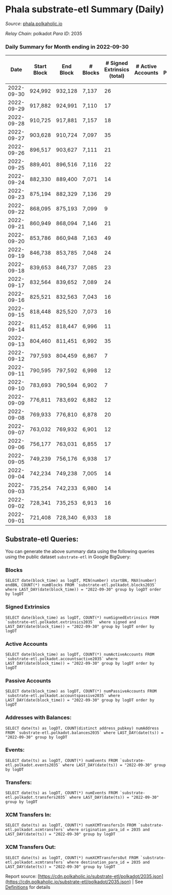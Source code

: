 # Phala substrate-etl Summary (Daily)

_Source_: [phala.polkaholic.io](https://phala.polkaholic.io)

*Relay Chain*: polkadot
*Para ID*: 2035



### Daily Summary for Month ending in 2022-09-30


| Date | Start Block | End Block | # Blocks | # Signed Extrinsics (total) | # Active Accounts | # Passive | # New | # Addresses with Balances | # Events | # Transfers | # XCM Transfers In | # XCM Transfers Out | Issues | 
| ---- | ----------- | --------- | -------- | --------------------------- | ----------------- | --------- | ----- | ------------------------- | -------- | ----------- | ------------------ | ------------------- | ------ |
| 2022-09-30 | 924,992 | 932,128 | 7,137 | 26 |  |  |  | 2,630 | 14,487 | 2 ($1,688.88) |   |   |  |
| 2022-09-29 | 917,882 | 924,991 | 7,110 | 17 |  |  |  |  | 14,340 | 2 ($0.63) |   |   |  |
| 2022-09-28 | 910,725 | 917,881 | 7,157 | 18 |  |  |  |  | 14,488 | 3 ($1,267.40) | 3 ($97.96) |   |  |
| 2022-09-27 | 903,628 | 910,724 | 7,097 | 35 |  |  |  |  | 14,487 | 4 ($346.08) |   | 11 ($60.45) |  |
| 2022-09-26 | 896,517 | 903,627 | 7,111 | 21 |  |  |  |  | 14,407 | 6 ($869.35) | 4 ($3.59) | 4 ($250.67) |  |
| 2022-09-25 | 889,401 | 896,516 | 7,116 | 22 |  |  |  |  | 14,449 | 5 ($1,399.36) | 2 ($4.85) | 11 ($1,020.13) |  |
| 2022-09-24 | 882,330 | 889,400 | 7,071 | 14 |  |  |  |  | 14,273 | 2 ($5,134.91) | 1 ($78.21) | 6 ($38.46) |  |
| 2022-09-23 | 875,194 | 882,329 | 7,136 | 29 |  |  |  |  | 14,582 | 4 ($5,135.47) | 9 ($5,099.35) | 11 ($223.81) |  |
| 2022-09-22 | 868,095 | 875,193 | 7,099 | 9 |  |  |  |  | 14,277 |   | 1 ($3.09) | 2 ($6.12) |  |
| 2022-09-21 | 860,949 | 868,094 | 7,146 | 21 |  |  |  |  | 14,466 | 4 ($117.80) | 1 ($193.81) | 5 ($226.55) |  |
| 2022-09-20 | 853,786 | 860,948 | 7,163 | 49 |  |  |  |  | 14,738 | 10 ($630.44) | 2 ($35.23) | 13 ($5,830.48) |  |
| 2022-09-19 | 846,738 | 853,785 | 7,048 | 24 |  |  |  | 2,597 | 14,284 | 4 ($119.71) | 1 ($84.77) | 2 ($50.02) |  |
| 2022-09-18 | 839,653 | 846,737 | 7,085 | 23 |  |  |  | 2,593 | 14,351 | 1 ($33.49) |   | 1 ($0.09) |  |
| 2022-09-17 | 832,564 | 839,652 | 7,089 | 24 |  |  |  | 2,589 | 14,387 | 2 ($32.02) | 3 ($11.02) | 3 ($40.39) |  |
| 2022-09-16 | 825,521 | 832,563 | 7,043 | 16 |  |  |  | 2,587 | 14,205 | 4 ($19,006.92) |   |   |  |
| 2022-09-15 | 818,448 | 825,520 | 7,073 | 16 |  |  |  | 2,584 | 14,269 | 1 ($19,298.84) |   | 2 ($19.57) |  |
| 2022-09-14 | 811,452 | 818,447 | 6,996 | 11 |  |  |  | 2,582 | 14,076 | 1 ($2.41) |   | 1 ($0.10) |  |
| 2022-09-13 | 804,460 | 811,451 | 6,992 | 35 |  |  |  | 2,582 | 14,207 | 6 ($33.36) |   | 2 ($37.36) |  |
| 2022-09-12 | 797,593 | 804,459 | 6,867 | 7 |  |  |  | 2,581 | 13,794 | 1 ($0.51) |   | 2 ($262.26) |  |
| 2022-09-11 | 790,595 | 797,592 | 6,998 | 12 |  |  |  |  | 14,093 |   |   | 1 ($0.09) |  |
| 2022-09-10 | 783,693 | 790,594 | 6,902 | 7 |  |  |  |  | 13,864 | 1 ($0.59) |   | 2 ($1,050.59) |  |
| 2022-09-09 | 776,811 | 783,692 | 6,882 | 12 |  |  |  |  | 13,853 | 3 ($52.50) |   |   |  |
| 2022-09-08 | 769,933 | 776,810 | 6,878 | 20 |  |  |  | 2,578 | 13,914 |   |   | 2 ($3.30) |  |
| 2022-09-07 | 763,032 | 769,932 | 6,901 | 12 |  |  |  | 2,577 | 13,903 | 2 ($2.41) | 1 ($0.02) | 3 ($7.90) |  |
| 2022-09-06 | 756,177 | 763,031 | 6,855 | 17 |  |  |  | 2,576 | 13,832 | 3 ($44.33) |   | 1 ($4.48) |  |
| 2022-09-05 | 749,239 | 756,176 | 6,938 | 17 |  |  |  | 2,573 | 14,012 | 2 ($1,650,974.27) |   |   |  |
| 2022-09-04 | 742,234 | 749,238 | 7,005 | 14 |  |  |  | 2,573 | 14,102 | 2 ($308.93) |   |   |  |
| 2022-09-03 | 735,254 | 742,233 | 6,980 | 14 |  |  |  | 2,573 | 14,067 | 7 ($541.88) | 1 ($290.99) |   |  |
| 2022-09-02 | 728,341 | 735,253 | 6,913 | 16 |  |  |  | 2,569 | 13,989 | 2 ($1.01) | 5 ($6.14) | 4 ($6.94) |  |
| 2022-09-01 | 721,408 | 728,340 | 6,933 | 18 |  |  |  | 2,566 | 14,023 | 6 ($1,045.17) | 3 ($1.12) | 3 ($1.11) |  |

## Substrate-etl Queries:
You can generate the above summary data using the following queries using the public dataset `substrate-etl` in Google BigQuery:


### Blocks
```
SELECT date(block_time) as logDT, MIN(number) startBN, MAX(number) endBN, COUNT(*) numBlocks FROM `substrate-etl.polkadot.blocks2035`  where LAST_DAY(date(block_time)) = "2022-09-30" group by logDT order by logDT
```


### Signed Extrinsics
```
SELECT date(block_time) as logDT, COUNT(*) numSignedExtrinsics FROM `substrate-etl.polkadot.extrinsics2035`  where signed and LAST_DAY(date(block_time)) = "2022-09-30" group by logDT order by logDT
```


### Active Accounts
```
SELECT date(block_time) as logDT, COUNT(*) numActiveAccounts FROM `substrate-etl.polkadot.accountsactive2035` where LAST_DAY(date(block_time)) = "2022-09-30" group by logDT order by logDT
```


### Passive Accounts
```
SELECT date(block_time) as logDT, COUNT(*) numPassiveAccounts FROM `substrate-etl.polkadot.accountspassive2035` where LAST_DAY(date(block_time)) = "2022-09-30" group by logDT order by logDT
```


### Addresses with Balances:
```
SELECT date(ts) as logDT, COUNT(distinct address_pubkey) numAddress FROM `substrate-etl.polkadot.balances2035` where LAST_DAY(date(ts)) = "2022-09-30" group by logDT
```


### Events:
```
SELECT date(ts) as logDT, COUNT(*) numEvents FROM `substrate-etl.polkadot.events2035` where LAST_DAY(date(ts)) = "2022-09-30" group by logDT
```


### Transfers:
```
SELECT date(ts) as logDT, COUNT(*) numEvents FROM `substrate-etl.polkadot.transfers2035` where LAST_DAY(date(ts)) = "2022-09-30" group by logDT
```


### XCM Transfers In:
```
SELECT date(ts) as logDT, COUNT(*) numXCMTransfersIn FROM `substrate-etl.polkadot.xcmtransfers` where origination_para_id = 2035 and LAST_DAY(date(ts)) = "2022-09-30" group by logDT
```


### XCM Transfers Out:
```
SELECT date(ts) as logDT, COUNT(*) numXCMTransfersOut FROM `substrate-etl.polkadot.xcmtransfers` where destination_para_id = 2035 and LAST_DAY(date(ts)) = "2022-09-30" group by logDT
```



Report source: [https://cdn.polkaholic.io/substrate-etl/polkadot/2035.json](https://cdn.polkaholic.io/substrate-etl/polkadot/2035.json) | See [Definitions](/DEFINITIONS.md) for details
